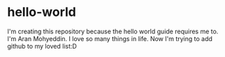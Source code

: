 # hello-world
I'm creating this repository because the hello world guide requires me to.
I'm Aran Mohyeddin. I love so many things in life. Now I'm trying to add github to my loved list:D
